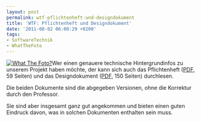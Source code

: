 ```yaml
---
layout: post
permalink: wtf-pflichtenheft-und-designdokument
title: 'WTF: Pflichtenheft und Designdokument'
date: '2011-08-02 06:00:29 +0200'
tags:
- SoftwareTechnik
- WhatTheFoto
---
```

<p><a href="http://www.flickr.com/photos/tacker/sets/72157626379556132/"><img class="alignright" src="http://farm6.static.flickr.com/5236/5814600568_a78deedb78_m.jpg" alt="What The Foto?" /></a>Wer einen genauere technische Hintergrundinfos zu unserem Projekt haben möchte, der kann sich auch das Pflichtenheft (<a href="/svn/WTF/Pflichtenheft.pdf">PDF</a>, 59 Seiten) und das Designdokument (<a href="/svn/WTF/Designdokument.pdf">PDF</a>, 150 Seiten) durchlesen.</p>
<p>Die beiden Dokumente sind die abgegeben Versionen, ohne die Korrektur durch den Professor.</p>
<p>Sie sind aber insgesamt ganz gut angekommen und bieten einen guten Eindruck davon, was in solchen Dokumenten enthalten sein muss.</p>
